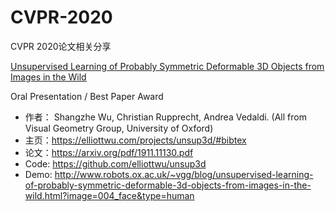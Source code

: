 # CVPR-2020
CVPR 2020论文相关分享


[Unsupervised Learning of Probably Symmetric Deformable 3D Objects from Images in the Wild](https://github.com/zouheq/CVPR-2020/blob/master/blog-cn/%E4%BB%8E%E9%87%8E%E7%94%9F%E5%9B%BE%E5%83%8F%E4%B8%AD%E9%9D%9E%E7%9B%91%E7%9D%A3%E5%AD%A6%E4%B9%A0%203D%20%E5%8F%AF%E5%8F%98%E5%BD%A2%E5%AF%B9%E8%B1%A1.md)

Oral Presentation / Best Paper Award
- 作者： Shangzhe Wu, Christian Rupprecht, Andrea Vedaldi. (All from Visual Geometry Group, University of Oxford)
- 主页：https://elliottwu.com/projects/unsup3d/#bibtex
- 论文：https://arxiv.org/pdf/1911.11130.pdf
- Code: https://github.com/elliottwu/unsup3d
- Demo: http://www.robots.ox.ac.uk/~vgg/blog/unsupervised-learning-of-probably-symmetric-deformable-3d-objects-from-images-in-the-wild.html?image=004_face&type=human
